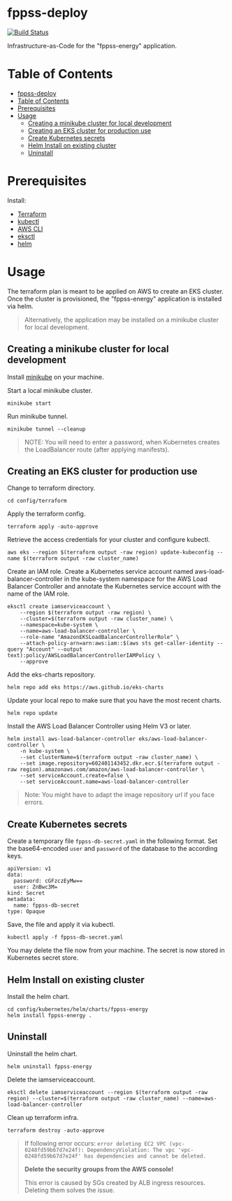 # fppss-deploy

[![Build Status](https://github.com/thomasstxyz/fppss-deploy/workflows/CI/badge.svg?event=push)](https://github.com/thomasstxyz/fppss-deploy/actions)

Infrastructure-as-Code for the "fppss-energy" application.

# Table of Contents
<!-- Regenerate this table of contents using https://github.com/ekalinin/github-markdown-toc -->
<!-- gh-md-toc --insert README.md -->
<!--ts-->
- [fppss-deploy](#fppss-deploy)
- [Table of Contents](#table-of-contents)
- [Prerequisites](#prerequisites)
- [Usage](#usage)
  - [Creating a minikube cluster for local development](#creating-a-minikube-cluster-for-local-development)
  - [Creating an EKS cluster for production use](#creating-an-eks-cluster-for-production-use)
  - [Create Kubernetes secrets](#create-kubernetes-secrets)
  - [Helm Install on existing cluster](#helm-install-on-existing-cluster)
  - [Uninstall](#uninstall)

<!-- Created by https://github.com/ekalinin/github-markdown-toc -->

<!--te-->

# Prerequisites

Install:

- [Terraform](https://www.terraform.io/downloads)
- [kubectl](https://kubernetes.io/docs/tasks/tools/)
- [AWS CLI](https://docs.aws.amazon.com/cli/latest/userguide/getting-started-install.html)
- [eksctl](https://docs.aws.amazon.com/eks/latest/userguide/eksctl.html)
- [helm](https://helm.sh/docs/intro/install/)

# Usage

The terraform plan is meant to be applied on AWS to create an EKS cluster.
Once the cluster is provisioned, the "fppss-energy" application is installed via helm.

> Alternatively, the application may be installed on a minikube cluster for local development.

## Creating a minikube cluster for local development

Install [minikube](https://minikube.sigs.k8s.io/docs/start/) on your machine.

Start a local minikube cluster.

    minikube start

Run minikube tunnel.

    minikube tunnel --cleanup

> NOTE: You will need to enter a password, when Kubernetes creates the LoadBalancer route (after applying manifests).

## Creating an EKS cluster for production use

Change to terraform directory.

    cd config/terraform

Apply the terraform config.

    terraform apply -auto-approve

Retrieve the access credentials for your cluster and configure kubectl.

    aws eks --region $(terraform output -raw region) update-kubeconfig --name $(terraform output -raw cluster_name)

Create an IAM role. Create a Kubernetes service account named aws-load-balancer-controller in the kube-system namespace for the AWS Load Balancer Controller and annotate the Kubernetes service account with the name of the IAM role.

    eksctl create iamserviceaccount \
        --region $(terraform output -raw region) \
        --cluster=$(terraform output -raw cluster_name) \
        --namespace=kube-system \
        --name=aws-load-balancer-controller \
        --role-name "AmazonEKSLoadBalancerControllerRole" \
        --attach-policy-arn=arn:aws:iam::$(aws sts get-caller-identity --query "Account" --output text):policy/AWSLoadBalancerControllerIAMPolicy \
        --approve

Add the eks-charts repository.

    helm repo add eks https://aws.github.io/eks-charts

Update your local repo to make sure that you have the most recent charts.

    helm repo update

Install the AWS Load Balancer Controller using Helm V3 or later.

    helm install aws-load-balancer-controller eks/aws-load-balancer-controller \
        -n kube-system \
        --set clusterName=$(terraform output -raw cluster_name) \
        --set image.repository=602401143452.dkr.ecr.$(terraform output -raw region).amazonaws.com/amazon/aws-load-balancer-controller \
        --set serviceAccount.create=false \
        --set serviceAccount.name=aws-load-balancer-controller 

> Note: You might have to adapt the image repository url if you face errors.

## Create Kubernetes secrets

Create a temporary file `fppss-db-secret.yaml` in the following format. 
Set the base64-encoded `user` and `password` of the database to the according keys.

```
apiVersion: v1
data:
  password: cGFzczEyMw==
  user: ZnBwc3M=
kind: Secret
metadata:
  name: fppss-db-secret
type: Opaque
```

Save, the file and apply it via kubectl.

    kubectl apply -f fppss-db-secret.yaml

You may delete the file now from your machine.
The secret is now stored in Kubernetes secret store.

## Helm Install on existing cluster

Install the helm chart.

    cd config/kubernetes/helm/charts/fppss-energy
    helm install fppss-energy .

## Uninstall

Uninstall the helm chart.

    helm uninstall fppss-energy

Delete the iamserviceaccount.

    eksctl delete iamserviceaccount --region $(terraform output -raw region) --cluster=$(terraform output -raw cluster_name) --name=aws-load-balancer-controller

Clean up terraform infra.

    terraform destroy -auto-approve

> If following error occurs: `error deleting EC2 VPC (vpc-0248fd59b67d7e24f): DependencyViolation: The vpc 'vpc-0248fd59b67d7e24f' has dependencies and cannot be deleted.`
> 
> **Delete the security groups from the AWS console!**
>
> This error is caused by SGs created by ALB ingress resources. Deleting them solves the issue.
